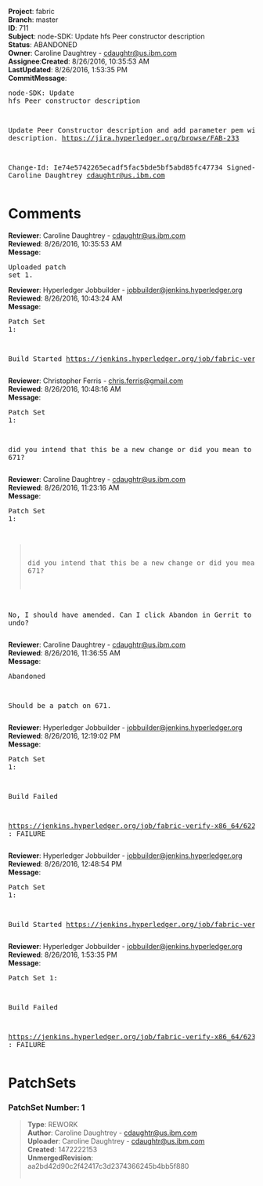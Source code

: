 <strong>Project</strong>: fabric</br><strong>Branch</strong>: master<br><strong>ID</strong>: 711<br><strong>Subject</strong>: node-SDK: Update hfs Peer constructor description<br><strong>Status</strong>: ABANDONED<br><strong>Owner</strong>: Caroline Daughtrey - cdaughtr@us.ibm.com<br><strong>Assignee</strong>:<strong>Created</strong>: 8/26/2016, 10:35:53 AM<br><strong>LastUpdated</strong>: 8/26/2016, 1:53:35 PM<br><strong>CommitMessage</strong>:<br><pre>node-SDK: Update hfs Peer constructor description

Update Peer Constructor description and
add parameter pem with description.
https://jira.hyperledger.org/browse/FAB-233

Change-Id: Ie74e5742265ecadf5fac5bde5bf5abd85fc47734
Signed-off-by: Caroline Daughtrey <cdaughtr@us.ibm.com>
</pre><h1>Comments</h1><strong>Reviewer</strong>: Caroline Daughtrey - cdaughtr@us.ibm.com<br><strong>Reviewed</strong>: 8/26/2016, 10:35:53 AM<br><strong>Message</strong>: <pre>Uploaded patch set 1.</pre><strong>Reviewer</strong>: Hyperledger Jobbuilder - jobbuilder@jenkins.hyperledger.org<br><strong>Reviewed</strong>: 8/26/2016, 10:43:24 AM<br><strong>Message</strong>: <pre>Patch Set 1:

Build Started https://jenkins.hyperledger.org/job/fabric-verify-x86_64/622/</pre><strong>Reviewer</strong>: Christopher Ferris - chris.ferris@gmail.com<br><strong>Reviewed</strong>: 8/26/2016, 10:48:16 AM<br><strong>Message</strong>: <pre>Patch Set 1:

did you intend that this be a new change or did you mean to amend 671?</pre><strong>Reviewer</strong>: Caroline Daughtrey - cdaughtr@us.ibm.com<br><strong>Reviewed</strong>: 8/26/2016, 11:23:16 AM<br><strong>Message</strong>: <pre>Patch Set 1:

> did you intend that this be a new change or did you mean to amend
 > 671?

No, I should have amended.  Can I click Abandon in Gerrit to undo?</pre><strong>Reviewer</strong>: Caroline Daughtrey - cdaughtr@us.ibm.com<br><strong>Reviewed</strong>: 8/26/2016, 11:36:55 AM<br><strong>Message</strong>: <pre>Abandoned

Should be a patch on 671.</pre><strong>Reviewer</strong>: Hyperledger Jobbuilder - jobbuilder@jenkins.hyperledger.org<br><strong>Reviewed</strong>: 8/26/2016, 12:19:02 PM<br><strong>Message</strong>: <pre>Patch Set 1:

Build Failed 

https://jenkins.hyperledger.org/job/fabric-verify-x86_64/622/ : FAILURE</pre><strong>Reviewer</strong>: Hyperledger Jobbuilder - jobbuilder@jenkins.hyperledger.org<br><strong>Reviewed</strong>: 8/26/2016, 12:48:54 PM<br><strong>Message</strong>: <pre>Patch Set 1:

Build Started https://jenkins.hyperledger.org/job/fabric-verify-x86_64/623/</pre><strong>Reviewer</strong>: Hyperledger Jobbuilder - jobbuilder@jenkins.hyperledger.org<br><strong>Reviewed</strong>: 8/26/2016, 1:53:35 PM<br><strong>Message</strong>: <pre>Patch Set 1:

Build Failed 

https://jenkins.hyperledger.org/job/fabric-verify-x86_64/623/ : FAILURE</pre><h1>PatchSets</h1><h3>PatchSet Number: 1</h3><blockquote><strong>Type</strong>: REWORK<br><strong>Author</strong>: Caroline Daughtrey - cdaughtr@us.ibm.com<br><strong>Uploader</strong>: Caroline Daughtrey - cdaughtr@us.ibm.com<br><strong>Created</strong>: 1472222153<br><strong>UnmergedRevision</strong>: aa2bd42d90c2f42417c3d2374366245b4bb5f880<br><br></blockquote>